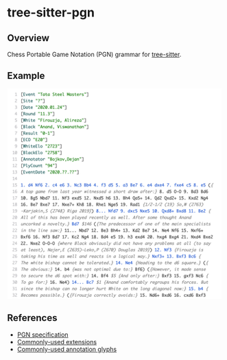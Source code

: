 # tree-sitter-pgn

## Overview

Chess Portable Game Notation (PGN) grammar for [tree-sitter](https://github.com/tree-sitter/tree-sitter).

## Example

<a href="/doc/images/pgn_syntax_highlight.png">
    <img src="/doc/images/pgn_syntax_highlight.png" width=500/>
</a>

## References

 * [PGN specification](http://www.saremba.de/chessgml/standards/pgn/pgn-complete.htm)
 * [Commonly-used extensions](https://www.enpassant.dk/chess/palview/enhancedpgn.htm)
 * [Commonly-used annotation glyphs](https://en.wikipedia.org/wiki/Numeric_Annotation_Glyphs)

